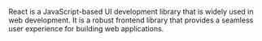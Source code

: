 React is a JavaScript-based UI development library that is widely used in web development. It is a robust frontend library that provides a seamless user experience for building web applications.